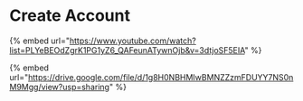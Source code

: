 # Create Account

{% embed url="https://www.youtube.com/watch?list=PLYeBEOdZgrK1PG1yZ6_QAFeunATywnOjb&v=3dtjoSF5EIA" %}

{% embed url="https://drive.google.com/file/d/1g8H0NBHMIwBMNZZzmFDUYY7NS0nM9Mgg/view?usp=sharing" %}

